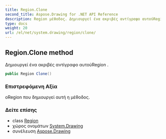 ```yaml
---
title: Region.Clone
second_title: Aspose.Drawing for .NET API Reference
description: Region μέθοδος. Δημιουργεί ένα ακριβές αντίγραφο αυτούRegion .
type: docs
weight: 20
url: /el/net/system.drawing/region/clone/
---
```

## Region.Clone method

Δημιουργεί ένα ακριβές αντίγραφο αυτούRegion .

```csharp
public Region Clone()
```

### Επιστρεφόμενη Αξία

οRegion που δημιουργεί αυτή η μέθοδος.

### Δείτε επίσης

* class [Region](../)
* χώρος ονομάτων [System.Drawing](../../region/)
* συνέλευση [Aspose.Drawing](../../../)


